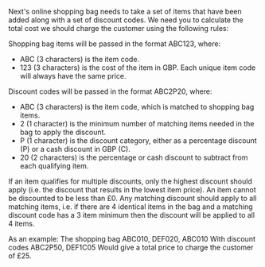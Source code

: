 Next's online shopping bag needs to take a set of items that have been added along with a set of discount codes. We need you to calculate the total cost we should charge the customer using the following rules:

Shopping bag items will be passed in the format ABC123, where:

- ABC (3 characters) is the item code.
- 123 (3 characters) is the cost of the item in GBP. Each unique item code will always have the same price.

Discount codes will be passed in the format ABC2P20, where:

- ABC (3 characters) is the item code, which is matched to shopping bag items.
- 2 (1 character) is the minimum number of matching items needed in the bag to apply the discount.
- P (1 character) is the discount category, either as a percentage discount (P) or a cash discount in GBP (C).
- 20 (2 characters) is the percentage or cash discount to subtract from each qualifying item.

If an item qualifies for multiple discounts, only the highest discount should apply (i.e. the discount that results in the lowest item price). An item cannot be discounted to be less than £0. Any matching discount should apply to all matching items, i.e. if there are 4 identical items in the bag and a matching discount code has a 3 item minimum then the discount will be applied to all 4 items.

As an example:
The shopping bag ABC010, DEF020, ABC010
With discount codes ABC2P50, DEF1C05
Would give a total price to charge the customer of £25.
